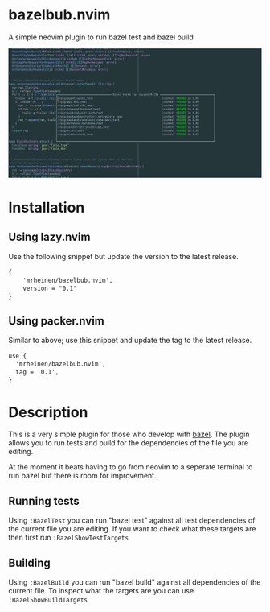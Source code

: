 # bazelbub.nvim
A simple neovim plugin to run bazel test and bazel build

![Screenshot](https://github.com/mrheinen/bazelbub.nvim/blob/main/screenshot/screenshot.png?raw=true)

# Installation
## Using lazy.nvim

Use the following snippet but update the version to the latest release.
```
{
    'mrheinen/bazelbub.nvim',
    version = "0.1"
}
```

## Using packer.nvim

Similar to above; use this snippet and update the tag to the latest release.

```
use {
  'mrheinen/bazelbub.nvim',
  tag = '0.1',
}
```

# Description

This is a very simple plugin for those who develop with
[bazel](https://bazel.build/). The plugin allows you to run tests and build for
the dependencies of the file you are editing.

At the moment it beats having to go from neovim to a seperate terminal to run
bazel <action> but there is room for improvement.

## Running tests

Using `:BazelTest` you can run "bazel test" against all test dependencies of the
current file you are editing. If you want to check what these targets are then
first run `:BazelShowTestTargets`

## Building

Using `:BazelBuild` you can run "bazel build" against all dependencies of the
current file. To inspect what the targets are you can use `:BazelShowBuildTargets`
